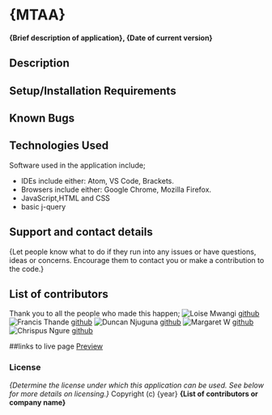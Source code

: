# {MTAA}
#### {Brief description of application}, {Date of current version}
## Description


## Setup/Installation Requirements



## Known Bugs


## Technologies Used
Software used in the application include;
* IDEs include either: Atom, VS Code, Brackets.
* Browsers include either: Google Chrome, Mozilla Firefox.
* JavaScript,HTML and CSS
* basic j-query

## Support and contact details
{Let people know what to do if they run into any issues or have questions, ideas or concerns.  Encourage them to contact you or make a contribution to the code.}

## List of contributors
Thank you to all the people who made this happen;
![Loise Mwangi](../image/loise.jpg) [github](https://github.com/tc-mwangi/)
![Francis Thande](../image/Fran.jpg) [github](https://github.com/Fkaragu)
![Duncan Njuguna](../image/Dun.jpg) [github](https://github.com/Dun-Njuguna/)
![Margaret W](../image/Wak.jpg) [github](https://github.com/MargaretW/)
![Chrispus Ngure](../image/ngure.jpg) [github](https://github.com/Slim95Chrisp)

##links to live page
[Preview](https://tc-mwangi.github.io/mtaa/)

### License
*{Determine the license under which this application can be used.  See below for more details on licensing.}*
Copyright (c) {year} **{List of contributors or company name}**
